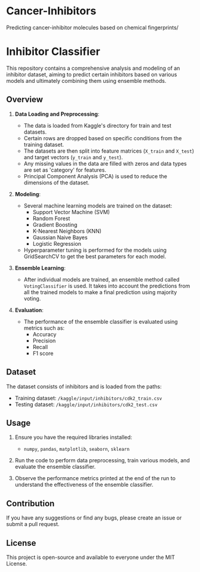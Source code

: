 # Cancer-Inhibitors
Predicting cancer-inhibitor molecules based on chemical fingerprints/
# Inhibitor Classifier

This repository contains a comprehensive analysis and modeling of an inhibitor dataset, aiming to predict certain inhibitors based on various models and ultimately combining them using ensemble methods.

## Overview

1. **Data Loading and Preprocessing**: 
    - The data is loaded from Kaggle's directory for train and test datasets.
    - Certain rows are dropped based on specific conditions from the training dataset.
    - The datasets are then split into feature matrices (`X_train` and `X_test`) and target vectors (`y_train` and `y_test`).
    - Any missing values in the data are filled with zeros and data types are set as 'category' for features.
    - Principal Component Analysis (PCA) is used to reduce the dimensions of the dataset.

2. **Modeling**: 
    - Several machine learning models are trained on the dataset:
      * Support Vector Machine (SVM)
      * Random Forest
      * Gradient Boosting
      * K-Nearest Neighbors (KNN)
      * Gaussian Naive Bayes
      * Logistic Regression
    - Hyperparameter tuning is performed for the models using GridSearchCV to get the best parameters for each model.
    
3. **Ensemble Learning**:
    - After individual models are trained, an ensemble method called `VotingClassifier` is used. It takes into account the predictions from all the trained models to make a final prediction using majority voting.

4. **Evaluation**:
    - The performance of the ensemble classifier is evaluated using metrics such as:
      * Accuracy
      * Precision
      * Recall
      * F1 score

## Dataset

The dataset consists of inhibitors and is loaded from the paths:
- Training dataset: `/kaggle/input/inhibitors/cdk2_train.csv`
- Testing dataset: `/kaggle/input/inhibitors/cdk2_test.csv`

## Usage

1. Ensure you have the required libraries installed:
    - `numpy`, `pandas`, `matplotlib`, `seaborn`, `sklearn`

2. Run the code to perform data preprocessing, train various models, and evaluate the ensemble classifier.

3. Observe the performance metrics printed at the end of the run to understand the effectiveness of the ensemble classifier.

## Contribution

If you have any suggestions or find any bugs, please create an issue or submit a pull request.

## License

This project is open-source and available to everyone under the MIT License.
